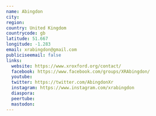 ```yaml
---
name: Abingdon
city:
region:
country: United Kingdom
countrycode: gb
latitude: 51.667
longitude: -1.283
email: xrabingdon@gmail.com
publiciseemail: false
links:
  website: https://www.xroxford.org/contact/
  facebook: https://www.facebook.com/groups/XRAbingdon/
  youtube:
  twitter: https://twitter.com/AbingdonXr
  instagram: https://www.instagram.com/xrabingdon
  diaspora:
  peertube:
  mastodon:
---
```

